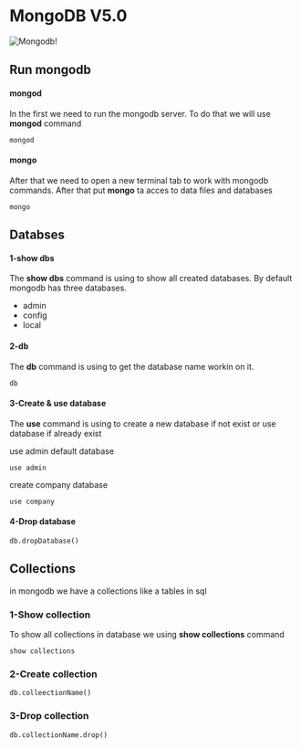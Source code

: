 # MongoDB V5.0

![Mongodb!](https://miro.medium.com/max/964/0*u5pCpOOf5KKx2Dr6 "MongoDB")


## Run mongodb

#### mongod

In the first we need to run the mongodb server.
To do that we will use <strong>mongod</strong> command

````
mongod
````

#### mongo

After that we need to open a new terminal tab to work with mongodb commands.
After that put <strong>mongo</strong> ta acces to data files and databases

````
mongo
````

## Databses

#### 1-show dbs

The <strong>show dbs</strong> command is using to show all created databases.
By default mongodb has three databases.
   - admin
   - config
   - local

#### 2-db

The <strong>db</strong> command is using to get the database name workin on it.

````
db
````

#### 3-Create & use database

The <strong> use</strong> command is using to create a new database if not exist or use database if already exist

use admin default database

````
use admin 
````
create company database

````
use company
````
#### 4-Drop database
````
db.dropDatabase()
````

## Collections

in mongodb we have a collections like a tables in sql

### 1-Show collection

To show all collections in database we using <strong>show collections</strong> command
````
show collections
````

### 2-Create collection
````
db.colleectionName()
````
### 3-Drop collection
````
db.collectionName.drop()
